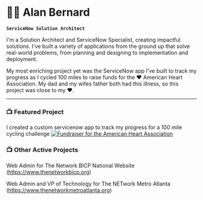 # 🏄‍♂️ Alan Bernard

**`ServiceNow Solution Architect`**

I'm a Solution Architect and ServiceNow Specialist, creating impactful solutions. I've built a variety of  applications from the ground up that solve real-world problems, from planning and designing to implementation and deployment.

My most enriching project yet was the ServiceNow app I've built to track my progress as I cycled 100 miles to raise funds for the ❤️ American Heart Association. My dad and my wifes father both had this illness, so this project was close to my ❤️.

---

### 📺 Featured Project

I created a custom servicenow app to track my progress for a 100 mile cycling challenge [![Fundraiser for the American Heart Association](https://ytcards.demolab.com/?id=1234567890&title=Fundraiser+for+the+American+Heart+Association&lang=en&timestamp=1717768812&background_color=%230d1117&title_color=%23ffffff&stats_color=%23dedede&max_title_lines=1&width=250&border_radius=5&duration=876)](https://www.justgiving.com/fundraising/ALAN1717175602872)


### 📺 Other Active Projects
Web Admin for The Network BICP National Website (https://www.thenetworkbicp.org)

Web Admin and VP of Technology for The NETwork Metro Atlanta (https://www.thenetworkmetroatlanta.org)
